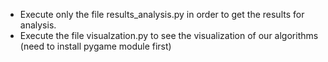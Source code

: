 - Execute only the file results_analysis.py in order to get the results 
for analysis.
- Execute the file visualzation.py to see the visualization of our 
algorithms (need to install pygame module first)